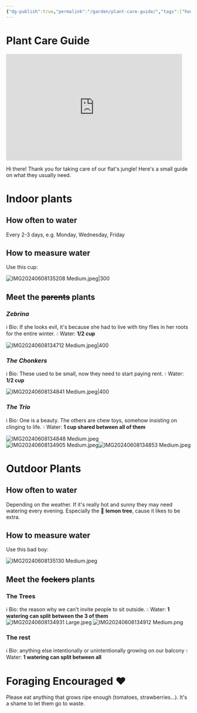 ```yaml
---
{"dg-publish":true,"permalink":"/garden/plant-care-guide/","tags":["house-sitting"],"created":"2024-06-08T20:36:42.406+02:00","updated":"2024-06-08T22:23:18.614+02:00"}
---
```


# Plant Care Guide
<iframe src="https://giphy.com/embed/ohKsuoQwOdmmGubVJm" width="480" height="290" style="" frameBorder="0" class="giphy-embed" allowFullScreen></iframe>

Hi there! Thank you for taking care of our flat's jungle!
Here's a small guide on what they usually need.

# Indoor plants

## How often to water
Every 2-3 days, e.g. Monday, Wednesday, Friday
## How to measure water
Use this cup:

![IMG20240608135208 Medium.jpeg|300](/img/user/Files/IMG20240608135208%20Medium.jpeg)

## Meet the ~~parents~~ plants
### *Zebrina*
ℹ️ Bio: If she looks evil, it's because she had to live with tiny flies in her roots for the entire winter.
💧 Water: **1/2 cup**

![IMG20240608134712 Medium.jpeg|400](/img/user/Files/IMG20240608134712%20Medium.jpeg)

### *The Chonkers*
ℹ️ Bio: These used to be small, now they need to start paying rent.
💧 Water: **1/2 cup**

![IMG20240608134841 Medium.jpeg|400](/img/user/Files/IMG20240608134841%20Medium.jpeg)

### *The Trio*
ℹ️ Bio: One is a beauty. The others are chew toys, somehow insisting on clinging to life.
💧 Water: **1 cup shared between all of them**

![IMG20240608134848 Medium.jpeg](/img/user/Files/IMG20240608134848%20Medium.jpeg)
![IMG20240608134905 Medium.jpeg](/img/user/Files/IMG20240608134905%20Medium.jpeg)![IMG20240608134853 Medium.jpeg](/img/user/Files/IMG20240608134853%20Medium.jpeg)

# Outdoor Plants

## How often to water
Depending on the weather.
If it's really hot and sunny they may need watering every evening. Especially the 🍋 **lemon tree**, cause it likes to be extra.

## How to measure water
Use this bad boy:

![IMG20240608135130 Medium.jpeg](/img/user/Files/IMG20240608135130%20Medium.jpeg)

## Meet the ~~fockers~~ plants

### The Trees
ℹ️ Bio: the reason why we can't invite people to sit outside.
💧 Water: **1 watering can split between the 3 of them**
![IMG20240608134931 Large.jpeg](/img/user/Files/IMG20240608134931%20Large.jpeg)
![IMG20240608134912 Medium.png](/img/user/Files/IMG20240608134912%20Medium.png)

### The rest
ℹ️ Bio: anything else intentionally or unintentionally growing on our balcony
💧 Water: **1 watering can split between all**


# Foraging Encouraged ❤️
Please eat anything that grows ripe enough (tomatoes, strawberries...). It's a shame to let them go to waste.